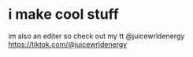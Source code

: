 # i make cool stuff
im also an editer so check out my tt @juicewrldenergy
https://tiktok.com/@juicewrldenergy
